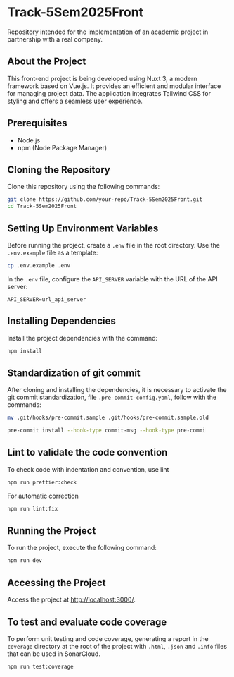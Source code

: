 # Track-5Sem2025Front

Repository intended for the implementation of an academic project in partnership with a real company.

## About the Project

This front-end project is being developed using Nuxt 3, a modern framework based on Vue.js. It provides an efficient and modular interface for managing project data. The application integrates Tailwind CSS for styling and offers a seamless user experience.

## Prerequisites

- Node.js
- npm (Node Package Manager)

## Cloning the Repository

Clone this repository using the following commands:

```bash
git clone https://github.com/your-repo/Track-5Sem2025Front.git
cd Track-5Sem2025Front
```

## Setting Up Environment Variables

Before running the project, create a `.env` file in the root directory. Use the `.env.example` file as a template:

```bash
cp .env.example .env
```

In the `.env` file, configure the `API_SERVER` variable with the URL of the API server:

```
API_SERVER=url_api_server
```

## Installing Dependencies

Install the project dependencies with the command:

```bash
npm install
```

## Standardization of git commit

After cloning and installing the dependencies, it is necessary to activate the git commit standardization, file `.pre-commit-config.yaml`, follow with the commands:

```bash
mv .git/hooks/pre-commit.sample .git/hooks/pre-commit.sample.old

pre-commit install --hook-type commit-msg --hook-type pre-commi
```

## Lint to validate the code convention
To check code with indentation and convention, use lint

```bash
npm run prettier:check
```

For automatic correction

```bash
npm run lint:fix
```

## Running the Project
To run the project, execute the following command:

```bash
npm run dev
```

## Accessing the Project
Access the project at [http://localhost:3000/](http://localhost:3000/).


## To test and evaluate code coverage

To perform unit testing and code coverage, generating a report in the `coverage` directory at the root of the project with `.html`, `.json` and `.info` files that can be used in SonarCloud.

```bash
npm run test:coverage
```